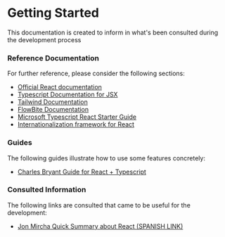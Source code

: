 # Getting Started
This documentation is created to inform in what's been consulted during the development process
### Reference Documentation
For further reference, please consider the following sections:

* [Official React documentation](https://es.reactjs.org/docs/getting-started.html)
* [Typescript Documentation for JSX](https://www.typescriptlang.org/docs/handbook/jsx.html)
* [Tailwind Documentation](https://tailwindcss.com/docs/installation)
* [FlowBite Documentation](https://flowbite.com/docs/components/tabs/)
* [Microsoft Typescript React Starter Guide](https://github.com/Microsoft/TypeScript-React-Starter#typescript-react-starter)
* [Internationalization framework for React](https://react.i18next.com)

### Guides
The following guides illustrate how to use some features concretely:

* [Charles Bryant Guide for React + Typescript](https://charles-bryant.gitbook.io/hello-react-and-typescript/)


### Consulted Information
The following links are consulted that came to be useful for the development:
* [Jon Mircha Quick Summary about React (SPANISH LINK)](https://jonmircha.com/react)
